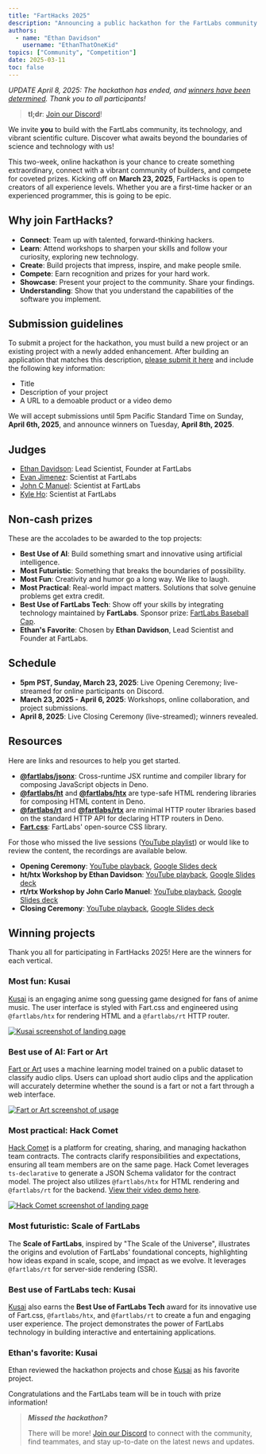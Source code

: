 ```yaml
---
title: "FartHacks 2025"
description: "Announcing a public hackathon for the FartLabs community."
authors:
  - name: "Ethan Davidson"
    username: "EthanThatOneKid"
topics: ["Community", "Competition"]
date: 2025-03-11
toc: false
---
```


_UPDATE April 8, 2025: The hackathon has ended, and
[winners have been determined](#winning-projects). Thank you to all
participants!_

> **tl;dr**: [Join our Discord](https://go.fart.tools/chat)!

We invite **you** to build with the FartLabs community, its technology, and
vibrant scientific culture. Discover what awaits beyond the boundaries of
science and technology with us!

This two-week, online hackathon is your chance to create something
extraordinary, connect with a vibrant community of builders, and compete for
coveted prizes. Kicking off on **March 23, 2025**, FartHacks is open to creators
of all experience levels. Whether you are a first-time hacker or an experienced
programmer, this is going to be epic.

## Why join FartHacks?

- **Connect**: Team up with talented, forward-thinking hackers.
- **Learn**: Attend workshops to sharpen your skills and follow your curiosity,
  exploring new technology.
- **Create**: Build projects that impress, inspire, and make people smile.
- **Compete**: Earn recognition and prizes for your hard work.
- **Showcase**: Present your project to the community. Share your findings.
- **Understanding**: Show that you understand the capabilities of the software
  you implement.

## Submission guidelines

To submit a project for the hackathon, you must build a new project or an
existing project with a newly added enhancement. After building an application
that matches this description,
[please submit it here](https://go.fart.tools/hackathon-submit) and include the
following key information:

- Title
- Description of your project
- A URL to a demoable product or a video demo

We will accept submissions until 5pm Pacific Standard Time on Sunday, **April
6th, 2025**, and announce winners on Tuesday, **April 8th, 2025**.

## Judges

- [Ethan Davidson](https://github.com/EthanThatOneKid): Lead Scientist, Founder
  at FartLabs
- [Evan Jimenez](https://github.com/EvanCPSC): Scientist at FartLabs
- [John C Manuel](https://github.com/johncmanuel): Scientist at FartLabs
- [Kyle Ho](https://github.com/KQPH): Scientist at FartLabs

## Non-cash prizes

These are the accolades to be awarded to the top projects:

- **Best Use of AI**: Build something smart and innovative using artificial
  intelligence.
- **Most Futuristic**: Something that breaks the boundaries of possibility.
- **Most Fun**: Creativity and humor go a long way. We like to laugh.
- **Most Practical**: Real-world impact matters. Solutions that solve genuine
  problems get extra credit.
- **Best Use of FartLabs Tech**: Show off your skills by integrating technology
  maintained by **FartLabs**. Sponsor prize:
  [FartLabs Baseball Cap](https://shop.fartlabs.org/products/fartlabs-baseball-cap).
- **Ethan's Favorite**: Chosen by **Ethan Davidson**, Lead Scientist and Founder
  at FartLabs.

## Schedule

- **5pm PST, Sunday, March 23, 2025**: Live Opening Ceremony; live-streamed for
  online participants on Discord.
- **March 23, 2025 - April 6, 2025**: Workshops, online collaboration, and
  project submissions.
- **April 8, 2025**: Live Closing Ceremony (live-streamed); winners revealed.

## Resources

Here are links and resources to help you get started.

- [**@fartlabs/jsonx**](https://github.com/FartLabs/jsonx): Cross-runtime JSX
  runtime and compiler library for composing JavaScript objects in Deno.
- [**@fartlabs/ht**](https://github.com/FartLabs/ht) and
  [**@fartlabs/htx**](https://github.com/FartLabs/htx) are type-safe HTML
  rendering libraries for composing HTML content in Deno.
- [**@fartlabs/rt**](https://github.com/FartLabs/rt) and
  [**@fartlabs/rtx**](https://github.com/FartLabs/rtx) are minimal HTTP router
  libraries based on the standard HTTP API for declaring HTTP routers in Deno.
- [**Fart.css**](https://css.fart.tools/): FartLabs' open-source CSS library.

For those who missed the live sessions
([YouTube playlist](https://www.youtube.com/playlist?list=PL4gn8nYhtc_6Ktq47RGnDPswBMaY8h754&si=jOIOgYCUCgPi_brl))
or would like to review the content, the recordings are available below.

- **Opening Ceremony**: [YouTube playback](https://youtu.be/bbeME9BaSKs),
  [Google Slides deck](https://docs.google.com/presentation/d/1-LhqrvFEPZmx6t2sqAV6eDoLzxbxVWic5_7zmDANZDA/edit?usp=sharing)
- **ht/htx Workshop by Ethan Davidson**:
  [YouTube playback](https://youtu.be/8G6ZNsF27bQ),
  [Google Slides deck](https://docs.google.com/presentation/d/1rL5VYeAQZJuv16WEhdqfVsyI8v62QL6kCnavexg1ie4/edit?usp=sharing)
- **rt/rtx Workshop by John Carlo Manuel**:
  [YouTube playback](https://youtu.be/tQq3OK1ND1g),
  [Google Slides deck](https://docs.google.com/presentation/d/1uD_AvgMYsGOkEDVd2jt3Z1J1N7At6DT2ElQ0s5FsDfo/edit?usp=sharing)
- **Closing Ceremony**: [YouTube playback](https://youtu.be/YRtKfJ6_kcU),
  [Google Slides deck](https://docs.google.com/presentation/d/1RCcadLHoBgYNTamDiavp8Vs7v1aozvZzotDjMTHnv2o/edit?usp=sharing)

## Winning projects

Thank you all for participating in FartHacks 2025! Here are the winners for each
vertical.

### Most fun: Kusai

[Kusai](https://kusai-921.deno.dev/) is an engaging anime song guessing game
designed for fans of anime music. The user interface is styled with Fart.css and
engineered using `@fartlabs/htx` for rendering HTML and a `@fartlabs/rt` HTTP
router.

[![Kusai screenshot of landing page](./kusai.webp)](https://github.com/FartLabs/hackathon/issues/5)

### Best use of AI: Fart or Art

[Fart or Art](https://github.com/sidvasu/Fart-or-Art) uses a machine learning
model trained on a public dataset to classify audio clips. Users can upload
short audio clips and the application will accurately determine whether the
sound is a fart or not a fart through a web interface.

[![Fart or Art screenshot of usage](./fart-or-art.webp)](https://github.com/FartLabs/hackathon/issues/1)

### Most practical: Hack Comet

[Hack Comet](https://hack-comet.deno.dev/) is a platform for creating, sharing,
and managing hackathon team contracts. The contracts clarify responsibilities
and expectations, ensuring all team members are on the same page. Hack Comet
leverages `ts-declarative` to generate a JSON Schema validator for the contract
model. The project also utilizes `@fartlabs/htx` for HTML rendering and
`@fartlabs/rt` for the backend.
[View their video demo here](https://www.youtube.com/watch?v=4cGKLzlk4DE).

[![Hack Comet screenshot of landing page](./hack-comet.webp)](https://github.com/FartLabs/hackathon/issues/3)

### Most futuristic: Scale of FartLabs

The **Scale of FartLabs**, inspired by "The Scale of the Universe", illustrates
the origins and evolution of FartLabs' foundational concepts, highlighting how
ideas expand in scale, scope, and impact as we evolve. It leverages
`@fartlabs/rt` for server-side rendering (SSR).

### Best use of FartLabs tech: Kusai

[Kusai](https://kusai-921.deno.dev/) also earns the **Best Use of FartLabs
Tech** award for its innovative use of Fart.css, `@fartlabs/htx`, and
`@fartlabs/rt` to create a fun and engaging user experience. The project
demonstrates the power of FartLabs technology in building interactive and
entertaining applications.

### Ethan's favorite: Kusai

Ethan reviewed the hackathon projects and chose
[Kusai](https://kusai-921.deno.dev/) as his favorite project.

Congratulations and the FartLabs team will be in touch with prize information!

> _**Missed the hackathon?**_
>
> There will be more! [Join our Discord](https://go.fart.tools/chat) to connect
> with the community, find teammates, and stay up-to-date on the latest news and
> updates.
